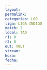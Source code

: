 ```yaml
---
layout: 
permalink: 
categories: LO9
liga: LIGA INDIGO
match: 2
local: TAD
r1: 0
r2: 0
out: VOLT
stream: 
hora: 
fecha:
---
```

